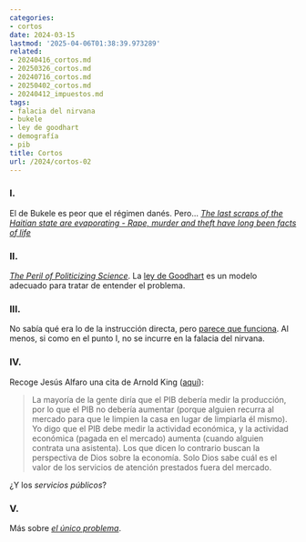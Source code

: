 ```yaml
---
categories:
- cortos
date: 2024-03-15
lastmod: '2025-04-06T01:38:39.973289'
related:
- 20240416_cortos.md
- 20250326_cortos.md
- 20240716_cortos.md
- 20250402_cortos.md
- 20240412_impuestos.md
tags:
- falacia del nirvana
- bukele
- ley de goodhart
- demografía
- pib
title: Cortos
url: /2024/cortos-02
---
```


### I.

El de Bukele es peor que el régimen danés. Pero...
[_The last scraps of the Haitian state are evaporating - Rape, murder and theft have long been facts of life_](https://www.economist.com/the-americas/2024/03/07/the-last-scraps-of-the-haitian-state-are-evaporating)

### II.

[_The Peril of Politicizing Science_](https://pubs.acs.org/doi/10.1021/acs.jpclett.1c01475). La [ley de Goodhart](https://es.wikipedia.org/wiki/Ley_de_Goodhart) es un modelo adecuado para tratar de entender el problema.

### III.

No sabía qué era lo de la instrucción directa, pero [parece que funciona](https://marginalrevolution.com/marginalrevolution/2022/06/direct-instruction-works-in-kenya.html). Al menos, si como en el punto I, no se incurre en la falacia del nirvana.

### IV.

Recoge Jesús Alfaro una cita de Arnold King ([aquí](https://derechomercantilespana.blogspot.com/2024/02/citas-los-hispanohablantes-en-cataluna.html)):

> La mayoría de la gente diría que el PIB debería medir la producción, por lo que el PIB no debería aumentar (porque alguien recurra al mercado para que le limpien la casa en lugar de limpiarla él mismo). Yo digo que el PIB debe medir la actividad económica, y la actividad económica (pagada en el mercado) aumenta (cuando alguien contrata una asistenta). Los que dicen lo contrario buscan la perspectiva de Dios sobre la economía. Solo Dios sabe cuál es el valor de los servicios de atención prestados fuera del mercado.

¿Y los _servicios públicos_?


### V.

Más sobre [_el único problema_](https://www.elconfidencial.com/economia/2024-03-03/tener-hijo-pobre-ser-padre-capricho-caro_3840978/).